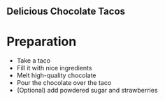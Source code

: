 ## Delicious Chocolate Tacos

# Preparation

- Take a taco
- Fill it with nice ingredients
- Melt high-quality chocolate
- Pour the chocolate over the taco
- (Optional) add powdered sugar and strawberries
